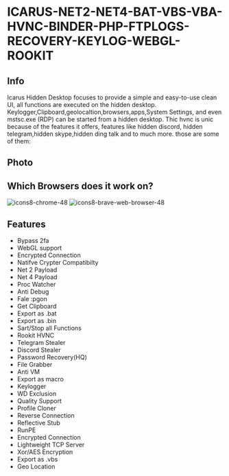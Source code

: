 # ICARUS-NET2-NET4-BAT-VBS-VBA-HVNC-BINDER-PHP-FTPLOGS-RECOVERY-KEYLOG-WEBGL-ROOKIT

## Info
Icarus Hidden Desktop focuses to provide a simple and easy-to-use clean UI, all functions are executed on the hidden desktop. Keylogger,Clipboard,geolocaltion,browsers,apps,System Settings, and even mstsc.exe (RDP) can be started from a hidden desktop. Thic hvnc is unic because of the features it offers, features like hidden discord, hidden telegram,hidden skype,hidden ding talk and to much more. those are some of them: 

## Photo

## Which Browsers does it work on?
![icons8-chrome-48](https://user-images.githubusercontent.com/107614511/209736395-3071a3c4-1eb4-4c76-b6ad-dab9dbe82b03.png)
![icons8-brave-web-browser-48](https://user-images.githubusercontent.com/107614511/209736360-8bfe2757-fbab-4751-9a0d-82d80d8aefd5.png)




## Features
* Bypass 2fa
* WebGL support
* Encrypted Connection
* Natifve Crypter Compatibilty
* Net 2 Payload
* Net 4 Payload
* Proc Watcher
* Anti Debug
* Fale :pgon
* Get Clipboard
* Export as .bat
* Export as .bin 
* Sart/Stop all Functions
* Rookit HVNC
* Telegram Stealer
* Discord Stealer
* Password Recovery(HQ)
* File Grabber
* Anti VM
* Export as macro
* Keylogger
* WD Exclusion
* Quality Support
* Profile Cloner
* Reverse Connection
*  Reflective Stub
* RunPE
* Encrypted Connection
* Lightweight TCP Server
* Xor/AES Encryption
* Export as .vbs
* Geo Location

